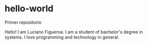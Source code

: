 # hello-world
Primer repositorio

Hello! I am Luciano Figueroa. I am a student of bachelor's degree in systems. I love programming and technology in general.
